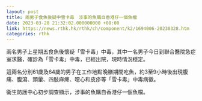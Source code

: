 ```yaml
---
layout: post
title: 兩男子食魚後疑中雪卡毒　涉事的魚購自香港仔一個魚檔
date: 2023-03-28 21:32:02.000000000 +08:00
link: https://news.rthk.hk/rthk/ch/component/k2/1694006-20230328.htm
categories: rthk
---
```


兩名男子上星期五食魚後懷疑「雪卡毒」中毒，其中一名男子今日到聯合醫院急症室求醫，確診為「雪卡毒」中毒，已經出院，現時情況穩定。

這兩名分別61歲及64歲的男子在工作地點晚膳期間吃魚，約3至9小時後出現腹痛、腹瀉、頭暈、四肢麻痺、噁心和皮疹等「雪卡毒」中毒病徵。

衞生防護中心初步調查顯示，涉事的魚購自香港仔一個魚檔。
